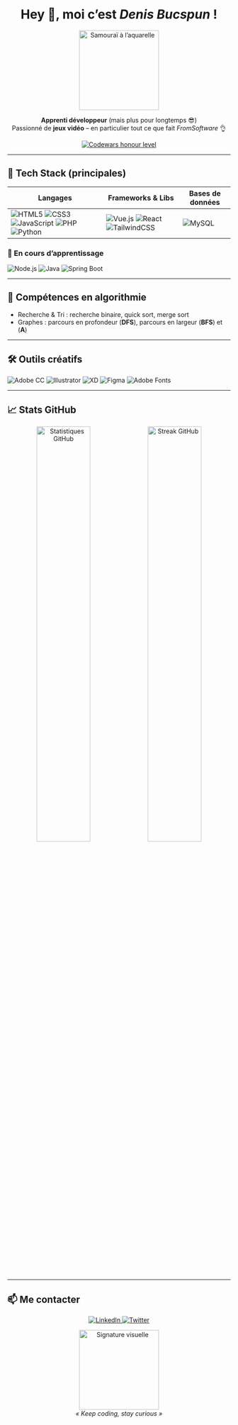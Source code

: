 <!-- ————————————————————————————————————
  PROFIL GITHUB · DENIS BUCSPUN
———————————————————————————————————— -->

<h1 align="center">
  Hey&nbsp;👋, moi c’est <em>Denis Bucspun</em> !
</h1>

<p align="center">
  <img src="https://www.terressens.fr/assets/images/samourai-japon-katana-armure-peinture-aquarelle-rouge-noire-500x500.jpg" width="180" alt="Samouraï à l’aquarelle">
</p>

<p align="center">
  <strong>Apprenti développeur</strong> (mais plus pour longtemps 😎)<br>
  Passionné de <strong>jeux vidéo</strong> – en particulier tout ce que fait <em>FromSoftware</em> 👌
</p>

<p align="center">
  <a href="https://www.codewars.com/users/bdenisss">
    <img alt="Codewars honour level" src="https://img.shields.io/badge/Codewars-4%20kyû%20·%20714%20honor-B1361E?style=for-the-badge&logo=codewars&logoColor=white">
  </a>
</p>


---

## 🚀 Tech Stack (principales)

| Langages | Frameworks & Libs | Bases de données |
| -------- | ---------------- | ---------------- |
| ![HTML5](https://img.shields.io/badge/HTML5-E34F26?style=flat&logo=html5&logoColor=white) ![CSS3](https://img.shields.io/badge/CSS3-1572B6?style=flat&logo=css3&logoColor=white) ![JavaScript](https://img.shields.io/badge/JavaScript-F7DF1E?style=flat&logo=javascript&logoColor=black) ![PHP](https://img.shields.io/badge/PHP-777BB4?style=flat&logo=php&logoColor=white) ![Python](https://img.shields.io/badge/Python-3776AB?style=flat&logo=python&logoColor=white) | ![Vue.js](https://img.shields.io/badge/Vue.js-35495E?style=flat&logo=vuedotjs&logoColor=4FC08D) ![React](https://img.shields.io/badge/React-20232A?style=flat&logo=react&logoColor=61DAFB) ![TailwindCSS](https://img.shields.io/badge/TailwindCSS-38B2AC?style=flat&logo=tailwind-css&logoColor=white) | ![MySQL](https://img.shields.io/badge/MySQL-005F87?style=flat&logo=mysql&logoColor=white) |

### 🌱 En cours d’apprentissage
![Node.js](https://img.shields.io/badge/Node.js-339933?style=flat&logo=node.js&logoColor=white)
![Java](https://img.shields.io/badge/Java-007396?style=flat&logo=openjdk&logoColor=white)
![Spring Boot](https://img.shields.io/badge/Spring%20Boot-6DB33F?style=flat&logo=springboot&logoColor=white)

---


## 🧠 Compétences en algorithmie
- Recherche & Tri : recherche binaire, quick sort, merge sort
- Graphes : parcours en profondeur (**DFS**), parcours en largeur (**BFS**) et (**A**)

---
## 🛠️ Outils créatifs

![Adobe CC](https://img.shields.io/badge/Adobe%20CC-FF0000?style=flat&logo=adobe&logoColor=white) ![Illustrator](https://img.shields.io/badge/Illustrator-FF9A00?style=flat&logo=adobeillustrator&logoColor=white) ![XD](https://img.shields.io/badge/Adobe%20XD-470137?style=flat&logo=Adobe%20XD&logoColor=FF61F6) ![Figma](https://img.shields.io/badge/Figma-F24E1E?style=flat&logo=figma&logoColor=white) ![Adobe Fonts](https://img.shields.io/badge/Adobe%20Fonts-000B1D?style=flat&logo=adobefonts&logoColor=white)

---

## 📈 Stats GitHub

<p align="center">
  <img src="https://github-readme-stats.vercel.app/api?username=bdenisss&show_icons=true&theme=dark&hide_border=true" width="49%" alt="Statistiques GitHub">
  <img src="https://github-readme-streak-stats.herokuapp.com?user=bdenisss&theme=dark&hide_border=true" width="49%" alt="Streak GitHub">
</p>

---

## 📫 Me contacter

<p align="center">
  <a href="https://www.linkedin.com/in/denis-bucspun-13198a23b/">
    <img src="https://img.shields.io/badge/LinkedIn-0A66C2?style=for-the-badge&logo=linkedin&logoColor=white" alt="LinkedIn">
  </a>
  <a href="https://twitter.com/NexisB">
    <img src="https://img.shields.io/badge/Twitter-1DA1F2?style=for-the-badge&logo=x&logoColor=white" alt="Twitter">
  </a>
</p>

<p align="center">
  <img src="https://www.filmmusicsite.com/images/covers/large/88554.jpg" width="180" alt="Signature visuelle"><br>
  <em>« Keep coding, stay curious »</em>
</p>
